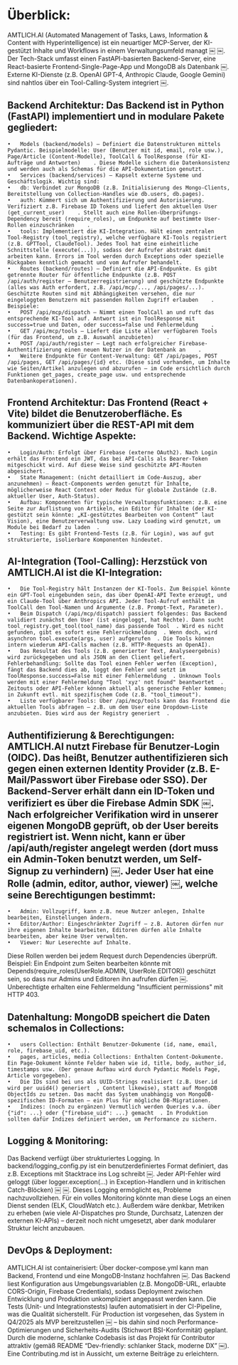 # Überblick: 
AMTLICH.AI (Automated Management of Tasks, Laws, Information & Content with Hyperintelligence) ist ein neuartiger MCP-Server, der KI-gestützt Inhalte und Workflows in einem Verwaltungsumfeld managt ￼ ￼. Der Tech-Stack umfasst einen FastAPI-basierten Backend-Server, eine React-basierte Frontend-Single-Page-App und MongoDB als Datenbank ￼. Externe KI-Dienste (z.B. OpenAI GPT-4, Anthropic Claude, Google Gemini) sind nahtlos über ein Tool-Calling-System integriert ￼.

## Backend Architektur: Das Backend ist in Python (FastAPI) implementiert und in modulare Pakete gegliedert:
	•	Models (backend/models) – Definiert die Datenstrukturen mittels Pydantic. Beispielmodelle: User (Benutzer mit id, email, role usw.), Page/Article (Content-Modelle), ToolCall & ToolResponse (für KI-Aufträge und Antworten) ￼ ￼. Diese Modelle sichern die Datenkonsistenz und werden auch als Schemas für die API-Dokumentation genutzt.
	•	Services (backend/services) – Kapselt externe Systeme und Geschäftslogik. Wichtig sind:
	•	db: Verbindet zur MongoDB (z.B. Initialisierung des Mongo-Clients, Bereitstellung von Collection-Handles wie db.users, db.pages).
	•	auth: Kümmert sich um Authentifizierung und Autorisierung. Verifiziert z.B. Firebase ID Tokens und liefert den aktuellen User (get_current_user) ￼ ￼. Stellt auch eine Rollen-Überprüfungs-Dependency bereit (require_roles), um Endpunkte auf bestimmte User-Rollen einzuschränken ￼ ￼.
	•	tools: Implementiert die KI-Integration. Hält einen zentralen Tool-Registry (tool_registry), welche verfügbare KI-Tools registriert (z.B. GPTTool, ClaudeTool). Jedes Tool hat eine einheitliche Schnittstelle (execute(...)), sodass der Aufrufer abstrakt damit arbeiten kann. Errors im Tool werden durch Exceptions oder spezielle Rückgaben kenntlich gemacht und vom Aufrufer behandelt.
	•	Routes (backend/routes) – Definiert die API-Endpunkte. Es gibt getrennte Router für öffentliche Endpunkte (z.B. POST /api/auth/register – Benutzerregistrierung) und geschützte Endpunkte (alles was Auth erfordert, z.B. /api/mcp/..., /api/pages/...). Geschützte Routen sind mit Abhängigkeiten versehen, die nur eingeloggten Benutzern mit passenden Rollen Zugriff erlauben ￼ ￼. Beispiele:
	•	POST /api/mcp/dispatch – Nimmt einen ToolCall an und ruft das entsprechende KI-Tool auf. Antwort ist ein ToolResponse mit success=true und Daten, oder success=false und Fehlermeldung ￼ ￼.
	•	GET /api/mcp/tools – Liefert die Liste aller verfügbaren Tools (für das Frontend, um z.B. Auswahl anzubieten) ￼ ￼.
	•	POST /api/auth/register – Legt nach erfolgreicher Firebase-Authentifizierung einen neuen Nutzer in der Datenbank an ￼ ￼.
	•	Weitere Endpunkte für Content-Verwaltung: GET /api/pages, POST /api/pages, GET /api/pages/{id} etc. (Diese sind vorhanden, um Inhalte wie Seiten/Artikel anzulegen und abzurufen – im Code ersichtlich durch Funktionen get_pages, create_page usw. und entsprechende Datenbankoperationen).

## Frontend Architektur: Das Frontend (React + Vite) bildet die Benutzeroberfläche. Es kommuniziert über die REST-API mit dem Backend. Wichtige Aspekte:
	•	Login/Auth: Erfolgt über Firebase (externe OAuth2). Nach Login erhält das Frontend ein JWT, das bei API-Calls als Bearer-Token mitgeschickt wird. Auf diese Weise sind geschützte API-Routen abgesichert.
	•	State Management: (nicht detailliert im Code-Auszug, aber anzunehmen) – React-Components werden genutzt für Inhalte, möglicherweise React Context oder Redux für globale Zustände (z.B. aktueller User, Auth-Status).
	•	Aufbau: Komponenten für typische Verwaltungsfunktionen: z.B. eine Seite zur Auflistung von Artikeln, ein Editor für Inhalte (der KI-gestützt sein könnte: „KI-gestütztes Bearbeiten von Content“ laut Vision), eine Benutzerverwaltung usw. Lazy Loading wird genutzt, um Module bei Bedarf zu laden ￼.
	•	Testing: Es gibt Frontend-Tests (z.B. für Login), was auf gut strukturierte, isolierbare Komponenten hindeutet.

## AI-Integration (Tool-Calling): Herzstück von AMTLICH.AI ist die KI-Integration:
	•	Die Tool-Registry hält Instanzen der KI-Tools. Zum Beispiel könnte ein GPT-Tool eingebunden sein, das über OpenAI-API Texte erzeugt, und ein Claude-Tool über Anthropics API. Jeder Tool-Aufruf enthält im ToolCall den Tool-Namen und Argumente (z.B. Prompt-Text, Parameter).
	•	Beim Dispatch (/api/mcp/dispatch) passiert folgendes: Das Backend validiert zunächst den User (ist eingeloggt, hat Rechte). Dann sucht tool_registry.get_tool(tool_name) das passende Tool ￼. Wird es nicht gefunden, gibt es sofort eine Fehlerrückmeldung ￼. Wenn doch, wird asynchron tool.execute(args, user) aufgerufen ￼. Die Tools können intern wiederum API-Calls machen (z.B. HTTP-Requests an OpenAI).
	•	Das Resultat des Tools (z.B. generierter Text, Analyseergebnis) wird zurückgegeben und als JSON an den Client geliefert. Fehlerbehandlung: Sollte das Tool einen Fehler werfen (Exception), fängt das Backend dies ab, loggt den Fehler und setzt im ToolResponse.success=False mit einer Fehlermeldung ￼. Unknown Tools werden mit einer Fehlermeldung "Tool 'xyz' not found" beantwortet ￼. Zeitouts oder API-Fehler können aktuell als generische Fehler kommen; in Zukunft evtl. mit spezifischem Code (z.B. "tool_timeout").
	•	Liste verfügbarer Tools: Über /api/mcp/tools kann das Frontend die aktuellen Tools abfragen – z.B. um dem User eine Dropdown-Liste anzubieten. Dies wird aus der Registry generiert ￼.

## Authentifizierung & Berechtigungen: AMTLICH.AI nutzt Firebase für Benutzer-Login (OIDC). Das heißt, Benutzer authentifizieren sich gegen einen externen Identity Provider (z.B. E-Mail/Passwort über Firebase oder SSO). Der Backend-Server erhält dann ein ID-Token und verifiziert es über die Firebase Admin SDK ￼. Nach erfolgreicher Verifikation wird in unserer eigenen MongoDB geprüft, ob der User bereits registriert ist. Wenn nicht, kann er über /api/auth/register angelegt werden (dort muss ein Admin-Token benutzt werden, um Self-Signup zu verhindern) ￼. Jeder User hat eine Rolle (admin, editor, author, viewer) ￼, welche seine Berechtigungen bestimmt:
	•	Admin: Vollzugriff, kann z.B. neue Nutzer anlegen, Inhalte bearbeiten, Einstellungen ändern.
	•	Editor/Author: Eingeschränkter Zugriff – z.B. Autoren dürfen nur ihre eigenen Inhalte bearbeiten, Editoren dürfen alle Inhalte bearbeiten, aber keine User verwalten.
	•	Viewer: Nur Leserechte auf Inhalte.
Diese Rollen werden bei jedem Request durch Dependencies überprüft. Beispiel: Ein Endpoint zum Seiten bearbeiten könnte mit Depends(require_roles(UserRole.ADMIN, UserRole.EDITOR)) geschützt sein, so dass nur Admins und Editoren ihn aufrufen dürfen ￼. Unberechtigte erhalten eine Fehlermeldung "Insufficient permissions" mit HTTP 403.

## Datenhaltung: MongoDB speichert die Daten schemalos in Collections:
	•	users Collection: Enthält Benutzer-Dokumente (id, name, email, role, firebase_uid, etc.).
	•	pages, articles, media Collections: Enthalten Content-Dokumente. Ein Page-Dokument könnte Felder haben wie id, title, body, author_id, timestamps usw. (Der genaue Aufbau wird durch Pydantic Models Page, Article vorgegeben).
	•	Die IDs sind bei uns als UUID-Strings realisiert (z.B. User.id wird per uuid4() generiert ￼, Content likewise), statt auf MongoDB ObjectIds zu setzen. Das macht das System unabhängig von MongoDB-spezifischen ID-Formaten – ein Plus für mögliche DB-Migrationen.
	•	Indizes: (noch zu ergänzen) Vermutlich werden Queries v.a. über {"id": ...} oder {"firebase_uid": ...} gemacht ￼. In Produktion sollten dafür Indizes definiert werden, um Performance zu sichern.

## Logging & Monitoring: 
Das Backend verfügt über strukturiertes Logging. In backend/logging_config.py ist ein benutzerdefiniertes Format definiert, das z.B. Exceptions mit Stacktrace ins Log schreibt ￼. Jeder API-Fehler wird geloggt (über logger.exception(...) in Exception-Handlern und in kritischen Catch-Blöcken) ￼ ￼. Dieses Logging ermöglicht es, Probleme nachzuvollziehen. Für ein volles Monitoring könnte man diese Logs an einen Dienst senden (ELK, CloudWatch etc.). Außerdem wäre denkbar, Metriken zu erheben (wie viele AI-Dispatches pro Stunde, Durchsatz, Latenzen der externen KI-APIs) – derzeit noch nicht umgesetzt, aber dank modularer Struktur leicht anzubauen.

## DevOps & Deployment: 
AMTLICH.AI ist containerisiert: Über docker-compose.yml kann man Backend, Frontend und eine MongoDB-Instanz hochfahren ￼. Das Backend liest Konfiguration aus Umgebungsvariablen (z.B. MongoDB-URL, erlaubte CORS-Origin, Firebase Credentials), sodass Deployment zwischen Entwicklung und Produktion unkompliziert angepasst werden kann. Die Tests (Unit- und Integrationstests) laufen automatisiert in der CI-Pipeline, was die Qualität sicherstellt. Für Production ist vorgesehen, das System in Q4/2025 als MVP bereitzustellen ￼ – bis dahin sind noch Performance-Optimierungen und Sicherheits-Audits (Stichwort BSI-Konformität) geplant. Durch die moderne, schlanke Codebasis ist das Projekt für Contributor attraktiv (gemäß README “Dev-friendly: schlanker Stack, moderne DX” ￼). Eine Contributing.md ist in Aussicht, um externe Beiträge zu erleichtern.
